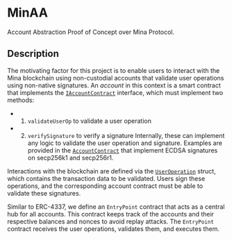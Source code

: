# MinAA

Account Abstraction Proof of Concept over Mina Protocol.

## Description

The motivating factor for this project is to enable users to interact with the Mina blockchain using non-custodial accounts that validate user operations using non-native signatures. An _account_ in this context is a smart contract that implements the [`IAccountContract`](./packages/contracts/src/interfaces/IAccountContract.ts) interface, which must implement two methods:
- 1. `validateUserOp` to validate a user operation
- 2. `verifySignature` to verify a signature
Internally, these can implement any logic to validate the user operation and signature. Examples are provided in the [`AccountContract`](./packages/contracts/src/contracts/AccountContract.ts) that implement ECDSA signatures on secp256k1 and secp256r1.

Interactions with the blockchain are defined via the [`UserOperation`](./packages/contracts/src/interfaces/UserOperation.ts) struct, which contains the transaction data to be validated. Users sign these operations, and the corresponding account contract must be able to validate these signatures.

Similar to ERC-4337, we define an `EntryPoint` contract that acts as a central hub for all accounts. This contract keeps track of the accounts and their respective balances and nonces to avoid replay attacks. The `EntryPoint` contract receives the user operations, validates them, and executes them.